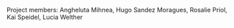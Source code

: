 Project members: Angheluta Mihnea, Hugo Sandez Moragues, Rosalie Priol, Kai Speidel, Lucia Welther


